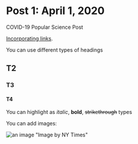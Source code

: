 # Post 1: April 1, 2020
COVID-19 Popular Science Post

[Incorporating links](https://docs.google.com/document/d/1lFkGa6L31YsAc69nHlSnMESOCcVrVHCCa4kMJHQq__k/edit?usp=sharing).

You can use different types of headings

## T2
### T3
#### T4

You can highlight as *italic*, **bold**, ~~strikethrough~~ types

You can add images:

![an image](https://www.google.com/url?sa=i&url=https%3A%2F%2Fwww.heywood.org%2Feducation%2Fcovid19-coronavirus-updates&psig=AOvVaw1hUJXcR3WM1ecuf4-G2wQf&ust=1585842555992000&source=images&cd=vfe&ved=0CAIQjRxqFwoTCOipw4TKx-gCFQAAAAAdAAAAABAI)
"Image by NY Times"
